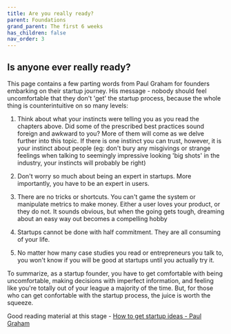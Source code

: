 ```yaml
---
title: Are you really ready?
parent: Foundations
grand_parent: The first 6 weeks
has_children: false
nav_order: 3
---
```


## Is anyone ever really ready?

This page contains a few parting words from Paul Graham for founders embarking on their startup journey. His message - nobody should feel uncomfortable that they don't 'get' the startup process, because the whole thing is counterintuitive on so many levels:

1. Think about what your instincts were telling you as you read the chapters above. Did some of the prescribed best practices sound foreign and awkward to you? More of them will come as we delve further into this topic. If there is one instinct you can trust, however, it is your instinct about people (eg: don't bury any misgivings or strange feelings when talking to seemingly impressive looking 'big shots' in the industry, your instincts will probably be right)

2. Don't worry so much about being an expert in startups. More importantly, you have to be an expert in users. 

3. There are no tricks or shortcuts. You can't game the system or manipulate metrics to make money. Either a user loves your product, or they do not. It sounds obvious, but when the going gets tough, dreaming about an easy way out becomes a compelling hobby

4. Startups cannot be done with half commitment. They are all consuming of your life. 

5. No matter how many case studies you read or entrepreneurs you talk to, you won't know if you will be good at startups until you actually try it.

To summarize, as a startup founder, you have to get comfortable with being uncomfortable, making decisions with imperfect information, and feeling like you're totally out of your league a majority of the time. But, for those who can get confortable with the startup process, the juice is worth the squeeze.

Good reading material at this stage - [How to get startup ideas - Paul Graham](http://www.paulgraham.com/startupideas.html) 
